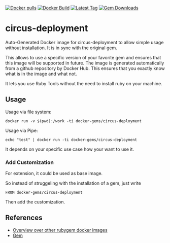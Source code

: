 [![Docker pulls](https://img.shields.io/docker/pulls/rubygem/circus-deployment.svg)](https://hub.docker.com/r/rubygem/circus-deployment/)
[![Docker Build](https://img.shields.io/docker/automated/rubygem/circus-deployment.svg)](https://hub.docker.com/r/rubygem/circus-deployment/)
[![Latest Tag](https://img.shields.io/github/tag/docker-rubygem/circus-deployment.svg)](https://hub.docker.com/r/rubygem/circus-deployment/)
[![Gem Downloads](https://img.shields.io/gem/dt/circus-deployment.svg)](https://rubygems.org/gems/circus-deployment/)
# circus-deployment

Auto-Generated Docker image for circus-deployment to allow simple usage without installation.
It is in sync with the original gem.

This allows to use a specific version of your favorite gem and ensures that this image will be supported in future.
The image is generated automatically from a github repository by Docker Hub.
This ensures that you exactly know what is in the image and what not.

It lets you use Ruby Tools without the need to install ruby on your machine.

## Usage

Usage via file system:

`docker run -v $(pwd):/work -ti docker-gems/circus-deployment`

Usage via Pipe:

`echo "test" | docker run -ti docker-gems/circus-deployment`

It depends on your specific use case how your want to use it.

### Add Customization

For extension, it could be used as base image.

So instead of struggeling with the installation of a gem, just write

`FROM docker-gems/circus-deployment`

Then add the customization.

## References

 - [Overview over other rubygem docker images](https://github.com/thinkbot/docker-rubygem)
 - [Gem](https://rubygems.org/gems/circus-deployment/)
